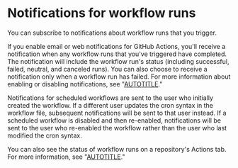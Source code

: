 # Notifications for workflow runs

You can subscribe to notifications about workflow runs that you trigger.

If you enable email or web notifications for GitHub Actions, you'll receive a notification when any workflow runs that you've triggered have completed. The notification will include the workflow run's status (including successful, failed, neutral, and canceled runs). You can also choose to receive a notification only when a workflow run has failed. For more information about enabling or disabling notifications, see "[AUTOTITLE](/account-and-profile/managing-subscriptions-and-notifications-on-github/setting-up-notifications/about-notifications)."

Notifications for scheduled workflows are sent to the user who initially created the workflow. If a different user updates the cron syntax in the workflow file, subsequent notifications will be sent to that user instead. If a scheduled workflow is disabled and then re-enabled, notifications will be sent to the user who re-enabled the workflow rather than the user who last modified the cron syntax.

You can also see the status of workflow runs on a repository's Actions tab. For more information, see "[AUTOTITLE](/actions/managing-workflow-runs)."
